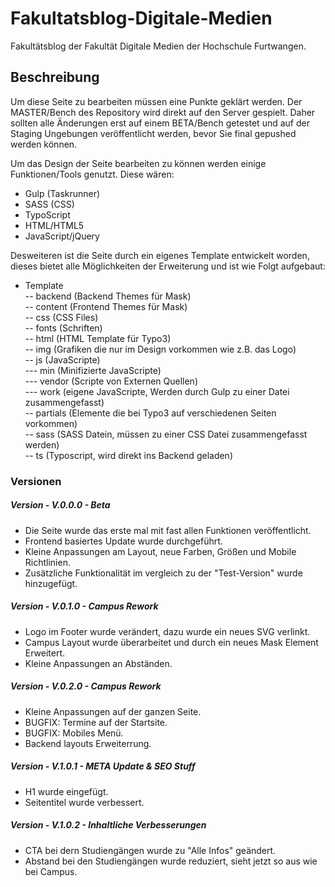 # Fakultatsblog-Digitale-Medien
Fakultätsblog der Fakultät Digitale Medien der Hochschule Furtwangen.

<h2>Beschreibung</h2>

<p>Um diese Seite zu bearbeiten müssen eine Punkte geklärt werden. Der MASTER/Bench des Repository wird direkt auf den Server gespielt. Daher sollten alle Änderungen erst auf einem BETA/Bench getestet und auf der Staging Ungebungen veröffentlicht werden, bevor Sie final gepushed werden können.</p>

<p>Um das Design der Seite bearbeiten zu können werden einige Funktionen/Tools genutzt. Diese wären:</p>

<ul>
  <li>Gulp (Taskrunner)</li>
  <li>SASS (CSS)</li>
  <li>TypoScript</li>
  <li>HTML/HTML5</li>
  <li>JavaScript/jQuery</li>
</ul>

<p>Desweiteren ist die Seite durch ein eigenes Template entwickelt worden, dieses bietet alle Möglichkeiten der Erweiterung und ist wie Folgt aufgebaut:</p>

- Template<br>
-- backend (Backend Themes für Mask)<br>
-- content (Frontend Themes für Mask)<br>
-- css (CSS Files)<br>
-- fonts (Schriften)<br>
-- html (HTML Template für Typo3)<br>
-- img (Grafiken die nur im Design vorkommen wie z.B. das Logo)<br>
-- js (JavaScripte)<br>
--- min (Minifizierte JavaScripte)<br>
--- vendor (Scripte von Externen Quellen)<br>
--- work (eigene JavaScripte, Werden durch Gulp zu einer Datei zusammengefasst)<br>
-- partials (Elemente die bei Typo3 auf verschiedenen Seiten vorkommen)<br>
-- sass (SASS Datein, müssen zu einer CSS Datei zusammengefasst werden)<br>
-- ts (Typoscript, wird direkt ins Backend geladen)<br>

<h3>Versionen</h3>

<h5>Version - V.0.0.0 - Beta</h5>
<ul>
  <li>Die Seite wurde das erste mal mit fast allen Funktionen veröffentlicht.</li>
  <li>Frontend basiertes Update wurde durchgeführt.</li>
  <li>Kleine Anpassungen am Layout, neue Farben, Größen und Mobile Richtlinien.</li>
  <li>Zusätzliche Funktionalität im vergleich zu der "Test-Version" wurde hinzugefügt.</li>
</ul>

<h5>Version - V.0.1.0 - Campus Rework</h5>
<ul>
  <li>Logo im Footer wurde verändert, dazu wurde ein neues SVG verlinkt.</li>
  <li>Campus Layout wurde überarbeitet und durch ein neues Mask Element Erweitert.</li>
  <li>Kleine Anpassungen an Abständen.</li>
</ul>

<h5>Version - V.0.2.0 - Campus Rework</h5>
<ul>
  <li>Kleine Anpassungen auf der ganzen Seite.</li>
  <li>BUGFIX: Termine auf der Startsite.</li>
  <li>BUGFIX: Mobiles Menü.</li>
  <li>Backend layouts Erweiterrung.</li>
</ul>

<h5>Version - V.1.0.1 - META Update & SEO Stuff</h5>
<ul>
  <li>H1 wurde eingefügt.</li>
  <li>Seitentitel wurde verbessert.</li>
</ul>

<h5>Version - V.1.0.2 - Inhaltliche Verbesserungen</h5>
<ul>
  <li>CTA bei dern Studiengängen wurde zu "Alle Infos" geändert.</li>
  <li>Abstand bei den Studiengängen wurde reduziert, sieht jetzt so aus wie bei Campus.</li>
</ul>
